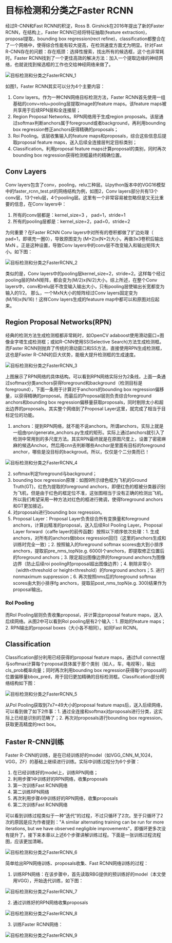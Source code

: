 # 目标检测和分类之Faster RCNN
经过R-CNN和Fast RCNN的积淀，Ross B. Girshick在2016年提出了新的Faster RCNN，在结构上，Faster RCNN已经将特征抽取(feature extraction)，proposal提取，bounding box regression(rect refine)，classification都整合在了一个网络中，使得综合性能有较大提高，在检测速度方面尤为明显。针对Fast R-CNN存在的问题：存在瓶颈：选择性搜索，找出所有的候选框，这个也非常耗时。Faster RCNN找到了一个更佳高效的解决方法：加入一个提取边缘的神经网络，也就说找到候选框的工作也交给神经网络来做了。

![目标检测和分类之FasterRCNN_1](images/目标检测和分类之FasterRCNN_1.jpg)

如图1，Faster RCNN其实可以分为4个主要内容：

1. Conv layers。作为一种CNN网络目标检测方法，Faster RCNN首先使用一组基础的conv+relu+pooling层提取image的feature maps。该feature maps被共享用于后续RPN层和全连接层；
2. Region Proposal Networks。RPN网络用于生成region proposals。该层通过softmax判断anchors属于foreground或者background，再利用bounding box regression修正anchors获得精确的proposals；
3. Roi Pooling。该层收集输入的feature maps和proposals，综合这些信息后提取proposal feature maps，送入后续全连接层判定目标类别；
4. Classification。利用proposal feature maps计算proposal的类别，同时再次bounding box regression获得检测框最终的精确位置。

## Conv Layers
Conv layers包含了conv，pooling，relu三种层。以python版本中的VGG16模型中的faster_rcnn_test.pt的网络结构为例，如图2，Conv layers部分共有13个conv层，13个relu层，4个pooling层。这里有一个非常容易被忽略但是又无比重要的信息，在Conv layers中：

1. 所有的conv层都是：kernel_size=3 ， pad=1，stride=1
2. 所有的pooling层都是：kernel_size=2，pad=0，stride=2

为何重要？在Faster RCNN Conv layers中对所有的卷积都做了扩边处理（ pad=1，即填充一圈0），导致原图变为 (M+2)x(N+2)大小，再做3x3卷积后输出MxN 。正是这种设置，导致Conv layers中的conv层不改变输入和输出矩阵大小。如下图：

![目标检测和分类之FasterRCNN_2](images/目标检测和分类之FasterRCNN_2.jpg)

类似的是，Conv layers中的pooling层kernel_size=2，stride=2。这样每个经过pooling层的MxN矩阵，都会变为(M/2)x(N/2)大小。综上所述，在整个Conv layers中，conv和relu层不改变输入输出大小，只有pooling层使输出长宽都变为输入的1/2。
那么，一个MxN大小的矩阵经过Conv layers固定变为(M/16)x(N/16)！这样Conv layers生成的featuure map中都可以和原图对应起来。

## Region Proposal Networks(RPN)
经典的检测方法生成检测框都非常耗时，如OpenCV adaboost使用滑动窗口+图像金字塔生成检测框；或如R-CNN使用SS(Selective Search)方法生成检测框。而Faster RCNN则抛弃了传统的滑动窗口和SS方法，直接使用RPN生成检测框，这也是Faster R-CNN的巨大优势，能极大提升检测框的生成速度。

![目标检测和分类之FasterRCNN_3](images/目标检测和分类之FasterRCNN_3.jpg)

上图展示了RPN网络的具体结构。可以看到RPN网络实际分为2条线，上面一条通过softmax分类anchors获得foreground和background（检测目标是foreground），下面一条用于计算对于anchors的bounding box regression偏移量，以获得精确的proposal。而最后的Proposal层则负责综合foreground anchors和bounding box regression偏移量获取proposals，同时剔除太小和超出边界的proposals。其实整个网络到了Proposal Layer这里，就完成了相当于目标定位的功能。

1. anchors：提到RPN网络，就不能不说anchors。所谓anchors，实际上就是一组由rpn/generate_anchors.py生成的矩形。实际上通过anchors就引入了检测中常用到的多尺度方法。其实RPN最终就是在原图尺度上，设置了密密麻麻的候选Anchor。然后用cnn去判断哪些Anchor是里面有目标的foreground anchor，哪些是没目标的backgroud。所以，仅仅是个二分类而已！

![目标检测和分类之FasterRCNN_4](images/目标检测和分类之FasterRCNN_4.jpg)

2. softmax判定foreground与background；
3. bounding box regression原理：如图9所示绿色框为飞机的Ground Truth(GT)，红色为提取的foreground anchors，即便红色的框被分类器识别为飞机，但是由于红色的框定位不准，这张图相当于没有正确的检测出飞机。所以我们希望采用一种方法对红色的框进行微调，使得foreground anchors和GT更加接近。
4. 对proposals进行bounding box regression。
5. Proposal Layer：Proposal Layer负责综合所有变换量和foreground anchors，计算出精准的proposal，送入后续RoI Pooling Layer。Proposal Layer forward（caffe layer的前传函数）按照以下顺序依次处理：1. 生成anchors，对所有的anchors做bbox regression回归（这里的anchors生成和训练时完全一致）；2. 按照输入的foreground softmax scores由大到小排序anchors，提取前pre_nms_topN(e.g. 6000)个anchors，即提取修正位置后的foreground anchors；3. 限定超出图像边界的foreground anchors为图像边界（防止后续roi pooling时proposal超出图像边界）；4. 剔除非常小（width<threshold or height<threshold）的foreground anchors；5. 进行nonmaximum suppression；6. 再次按照nms后的foreground softmax scores由大到小排序fg anchors，提取前post_nms_topN(e.g. 300)结果作为proposal输出。

### Rol Pooling
而RoI Pooling层则负责收集proposal，并计算出proposal feature maps，送入后续网络。从图2中可以看到Rol pooling层有2个输入：1. 原始的feature maps；2. RPN输出的proposal boxes（大小各不相同）。如同Fast RCNN。

## Classification
Classification部分利用已经获得的proposal feature maps，通过full connect层与softmax计算每个proposal具体属于那个类别（如人，车，电视等），输出cls_prob概率向量；同时再次利用bounding box regression获得每个proposal的位置偏移量bbox_pred，用于回归更加精确的目标检测框。Classification部分网络结构如下图：

![目标检测和分类之FasterRCNN_5](images/目标检测和分类之FasterRCNN_5.jpg)

从PoI Pooling获取到7x7=49大小的proposal feature maps后，送入后续网络，可以看到做了如下2件事：1. 通过全连接和softmax对proposals进行分类，这实际上已经是识别的范畴了；2. 再次对proposals进行bounding box regression，获取更高精度的rect box。

## Faster R-CNN训练
Faster R-CNN的训练，是在已经训练好的model（如VGG_CNN_M_1024，VGG，ZF）的基础上继续进行训练。实际中训练过程分为6个步骤：

1. 在已经训练好的model上，训练RPN网络；
2. 利用步骤1中训练好的RPN网络，收集proposals
3. 第一次训练Fast RCNN网络
4. 第二训练RPN网络
5. 再次利用步骤4中训练好的RPN网络，收集proposals
6. 第二次训练Fast RCNN网络

可以看到训练过程类似于一种“迭代”的过程，不过只循环了2次。至于只循环了2次的原因是应为作者提到："A similar alternating training can be run for more iterations, but we have observed negligible improvements"，即循环更多次没有提升了。接下来本章以上述6个步骤讲解训练过程。下面是一张训练过程流程图，应该更加清晰。

![目标检测和分类之FasterRCNN_6](images/目标检测和分类之FasterRCNN_6.jpg)

简单给出RPN网络训练、proposals收集、Fast RCNN网络训练的过程：

1. 训练RPN网络：在该步骤中，首先读取RBG提供的预训练好的model（本文使用VGG），开始迭代训练，如下图：

![目标检测和分类之FasterRCNN_7](images/目标检测和分类之FasterRCNN_7.jpg)

2. 通过训练好的RPN网络收集proposals

![目标检测和分类之FasterRCNN_8](images/目标检测和分类之FasterRCNN_8.jpg)

3. 训练Faster RCNN网络：

![目标检测和分类之FasterRCNN_9](images/目标检测和分类之FasterRCNN_9.jpg)
